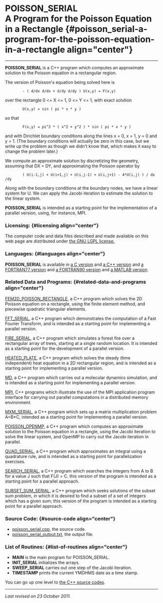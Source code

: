 POISSON\_SERIAL\
A Program for the Poisson Equation in a Rectangle {#poisson_serial-a-program-for-the-poisson-equation-in-a-rectangle align="center"}
=================================================

------------------------------------------------------------------------

**POISSON\_SERIAL** is a C++ program which computes an approximate
solution to the Poisson equation in a rectangular region.

The version of Poisson's equation being solved here is

            - ( d/dx d/dx + d/dy d/dy ) U(x,y) = F(x,y)
          

over the rectangle 0 &lt;= X &lt;= 1, 0 &lt;= Y &lt;= 1, with exact
solution

            U(x,y) = sin ( pi * x * y )
          

so that

            F(x,y) = pi^2 * ( x^2 + y^2 ) * sin ( pi * x * y )
          

and with Dirichlet boundary conditions along the lines x = 0, x = 1, y =
0 and y = 1. (The boundary conditions will actually be zero in this
case, but we write up the problem as though we didn't know that, which
makes it easy to change the problem later.)

We compute an approximate solution by discretizing the geometry,
assuming that DX = DY, and approximating the Poisson operator by

            ( U(i-1,j) + U(i+1,j) + U(i,j-1) + U(i,j+1) - 4*U(i,j) ) / dx /dy
          

Along with the boundary conditions at the boundary nodes, we have a
linear system for U. We can apply the Jacobi iteration to estimate the
solution to the linear system.

**POISSON\_SERIAL** is intended as a starting point for the
implementation of a parallel version, using, for instance, MPI.

### Licensing: {#licensing align="center"}

The computer code and data files described and made available on this
web page are distributed under [the GNU LGPL
license.](../../txt/gnu_lgpl.txt)

### Languages: {#languages align="center"}

**POISSON\_SERIAL** is available in [a C
version](../../c_src/poisson_serial/poisson_serial.md) and [a C++
version](../../master/poisson_serial/poisson_serial.md) and [a
FORTRAN77 version](../../f77_src/poisson_serial/poisson_serial.md) and
[a FORTRAN90 version](../../f_src/poisson_serial/poisson_serial.md)
and [a MATLAB version](../../m_src/poisson_serial/poisson_serial.md).

### Related Data and Programs: {#related-data-and-programs align="center"}

[FEM2D\_POISSON\_RECTANGLE](../../master/fem2d_poisson_rectangle/fem2d_poisson_rectangle.md),
a C++ program which solves the 2D Poisson equation on a rectangle, using
the finite element method, and piecewise quadratic triangular elements.

[FFT\_SERIAL](../../master/fft_serial/fft_serial.md), a C++ program
which demonstrates the computation of a Fast Fourier Transform, and is
intended as a starting point for implementing a parallel version.

[FIRE\_SERIAL](../../master/fire_serial/fire_serial.md), a C++
program which simulates a forest fire over a rectangular array of trees,
starting at a single random location. It is intended as a starting point
for the development of a parallel version.

[HEATED\_PLATE](../../master/heated_plate/heated_plate.md), a C++
program which solves the steady (time independent) heat equation in a 2D
rectangular region, and is intended as a starting point for implementing
a parallel version.

[MD](../../master/md/md.md), a C++ program which carries out a
molecular dynamics simulation, and is intended as a starting point for
implementing a parallel version.

[MPI](../../master/mpi/mpi.md), C++ programs which illustrate the use
of the MPI application program interface for carrying out parallel
computations in a distributed memory environment.

[MXM\_SERIAL](../../master/mxm_serial/mxm_serial.md), a C++ program
which sets up a matrix multiplication problem A=B\*C, intended as a
starting point for implementing a parallel version.

[POISSON\_OPENMP](../../master/poisson_openmp/poisson_openmp.md), a
C++ program which computes an approximate solution to the Poisson
equation in a rectangle, using the Jacobi iteration to solve the linear
system, and OpenMP to carry out the Jacobi iteration in parallel.

[QUAD\_SERIAL](../../master/quad_serial/quad_serial.md), a C++
program which approximates an integral using a quadrature rule, and is
intended as a starting point for parallelization exercises.

[SEARCH\_SERIAL](../../master/search_serial/search_serial.md), a C++
program which searches the integers from A to B for a value J such that
F(J) = C. this version of the program is intended as a starting point
for a parallel approach.

[SUBSET\_SUM\_SERIAL](../../master/subset_sum_serial/subset_sum_serial.md),
a C++ program which seeks solutions of the subset sum problem, in which
it is desired to find a subset of a set of integers which has a given
sum; this version of the program is intended as a starting point for a
parallel approach.

### Source Code: {#source-code align="center"}

-   [poisson\_serial.cpp](poisson_serial.cpp), the source code.
-   [poisson\_serial\_output.txt](poisson_serial_output.txt), the output
    file.

### List of Routines: {#list-of-routines align="center"}

-   **MAIN** is the main program for POISSON\_SERIAL.
-   **INIT\_SERIAL** initializes the arrays.
-   **SWEEP\_SERIAL** carries out one step of the Jacobi iteration.
-   **TIMESTAMP** prints the current YMDHMS date as a time stamp.

You can go up one level to [the C++ source codes](../cpp_src.md).

------------------------------------------------------------------------

*Last revised on 23 October 2011.*
